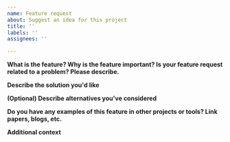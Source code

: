 ```yaml
---
name: Feature request
about: Suggest an idea for this project
title: ''
labels: ''
assignees: ''

---
```


**What is the feature? Why is the feature important? Is your feature request related to a problem? Please describe.**
<!---
A clear and concise description of what the problem is. Eg.: I'm always
frustrated when [...]
-->

**Describe the solution you'd like**
<!---
A clear and concise description of what you want to happen.
-->

**(Optional) Describe alternatives you've considered**
<!---
A clear and concise description of any alternative solutions or features you've
considered.
-->

**Do you have any examples of this feature in other projects or tools? Link papers, blogs, etc.**
<!--- (Optional) Links to similar features elsewhere can be very helpful.
*e.g., Project X has a similar feature here: [link]*
-->

**Additional context**
<!---  (Optional) Add any other context or screenshots about the feature request
here.
-->
